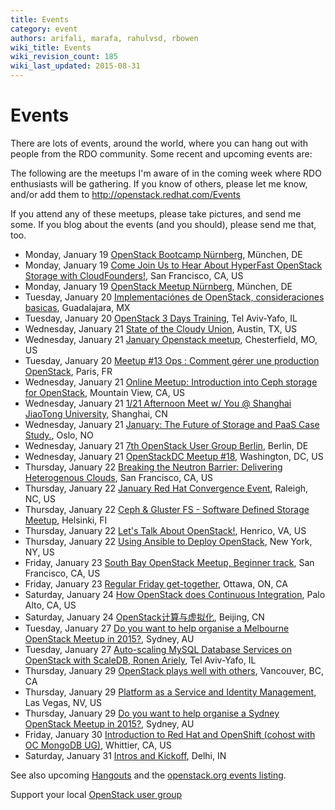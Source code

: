 ```yaml
---
title: Events
category: event
authors: arifali, marafa, rahulvsd, rbowen
wiki_title: Events
wiki_revision_count: 185
wiki_last_updated: 2015-08-31
---
```


# Events

There are lots of events, around the world, where you can hang out with people from the RDO community. Some recent and upcoming events are:

The following are the meetups I'm aware of in the coming week where RDO enthusiasts will be gathering. If you know of others, please let me know, and/or add them to <http://openstack.redhat.com/Events>

If you attend any of these meetups, please take pictures, and send me some. If you blog about the events (and you should), please send me that, too.

*   Monday, January 19 [OpenStack Bootcamp Nürnberg](http://www.meetup.com/OpenStack-Munich/events/219374350/), München, DE
*   Monday, January 19 [Come Join Us to Hear About HyperFast OpenStack Storage with CloudFounders!](http://www.meetup.com/openstack/events/219308937/), San Francisco, CA, US
*   Monday, January 19 [OpenStack Meetup Nürnberg](http://www.meetup.com/OpenStack-Munich/events/219374402/), München, DE
*   Tuesday, January 20 [Implementaciónes de OpenStack, consideraciones basicas](http://www.meetup.com/OpenStack-GDL/events/219763969/), Guadalajara, MX
*   Tuesday, January 20 [OpenStack 3 Days Training](http://www.meetup.com/IGTCloud/events/218924765/), Tel Aviv-Yafo, IL
*   Wednesday, January 21 [State of the Cloudy Union](http://www.meetup.com/CloudAustin/events/218793700/), Austin, TX, US
*   Wednesday, January 21 [January Openstack meetup](http://www.meetup.com/OpenStack-STL/events/219684702/), Chesterfield, MO, US
*   Tuesday, January 20 [Meetup #13 Ops : Comment gérer une production OpenStack](http://www.meetup.com/OpenStack-France/events/219689511/), Paris, FR
*   Wednesday, January 21 [Online Meetup: Introduction into Ceph storage for OpenStack](http://www.meetup.com/Cloud-Online-Meetup/events/219855488/), Mountain View, CA, US
*   Wednesday, January 21 [1/21 Afternoon Meet w/ You @ Shanghai JiaoTong University](http://www.meetup.com/Shanghai-OpenStack-Meetup/events/219803691/), Shanghai, CN
*   Wednesday, January 21 [January: The Future of Storage and PaaS Case Study.](http://www.meetup.com/RedHatOslo/events/219061905/), Oslo, NO
*   Wednesday, January 21 [7th OpenStack User Group Berlin](http://www.meetup.com/OpenStack-User-Group-Berlin/events/218681700/), Berlin, DE
*   Wednesday, January 21 [OpenStackDC Meetup #18](http://www.meetup.com/OpenStackDC/events/218827000/), Washington, DC, US
*   Thursday, January 22 [Breaking the Neutron Barrier: Delivering Heterogenous Clouds](http://www.meetup.com/openstack/events/219067928/), San Francisco, CA, US
*   Thursday, January 22 [January Red Hat Convergence Event](http://www.meetup.com/Raleigh-Red-Hat-User-Group/events/215314042/), Raleigh, NC, US
*   Thursday, January 22 [Ceph & Gluster FS - Software Defined Storage Meetup](http://www.meetup.com/RedHatFinland/events/218774694/), Helsinki, FI
*   Thursday, January 22 [Let's Talk About OpenStack!](http://www.meetup.com/OpenStack-Richmond/events/219346809/), Henrico, VA, US
*   Thursday, January 22 [Using Ansible to Deploy OpenStack](http://www.meetup.com/Ansible-NYC/events/219791589/), New York, NY, US
*   Friday, January 23 [South Bay OpenStack Meetup, Beginner track](http://www.meetup.com/openstack/events/219341335/), San Francisco, CA, US
*   Friday, January 23 [Regular Friday get-together](http://www.meetup.com/Promoting-Open-Source-Libre-to-the-Canadian-government/events/219578357/), Ottawa, ON, CA
*   Saturday, January 24 [How OpenStack does Continuous Integration](http://www.meetup.com/cloudcomputing/events/219651605/), Palo Alto, CA, US
*   Saturday, January 24 [OpenStack计算与虚拟化](http://www.meetup.com/China-OpenStack-User-Group/events/219849812/), Beijing, CN
*   Tuesday, January 27 [Do you want to help organise a Melbourne OpenStack Meetup in 2015?](http://www.meetup.com/Australian-OpenStack-User-Group/events/219282263/), Sydney, AU
*   Tuesday, January 27 [Auto-scaling MySQL Database Services on OpenStack with ScaleDB, Ronen Ariely](http://www.meetup.com/OpenStack-Israel/events/219391328/), Tel Aviv-Yafo, IL
*   Thursday, January 29 [OpenStack plays well with others](http://www.meetup.com/Vancouver-OpenStack-Meetup/events/219622935/), Vancouver, BC, CA
*   Thursday, January 29 [Platform as a Service and Identity Management](http://www.meetup.com/Las-Vegas-Red-Hat-User-Group/events/218703467/), Las Vegas, NV, US
*   Thursday, January 29 [Do you want to help organise a Sydney OpenStack Meetup in 2015?](http://www.meetup.com/Australian-OpenStack-User-Group/events/219814136/), Sydney, AU
*   Friday, January 30 [Introduction to Red Hat and OpenShift (cohost with OC MongoDB UG)](http://www.meetup.com/Greater-Los-Angeles-Area-Red-Hat-User-Group-RHUG/events/218765670/), Whittier, CA, US
*   Saturday, January 31 [Intros and Kickoff](http://www.meetup.com/SDN-OpenDayLight-Delhi-User-Group/events/219875181/), Delhi, IN

See also upcoming [Hangouts](Hangouts) and the [openstack.org events listing](http://www.openstack.org/community/events/).

Support your local [OpenStack user group](https://wiki.openstack.org/wiki/OpenStack_User_Groups)
